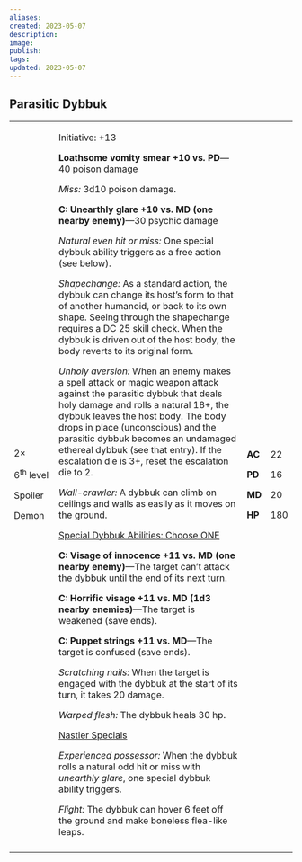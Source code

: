 ```yaml
---
aliases: 
created: 2023-05-07
description: 
image: 
publish: 
tags: 
updated: 2023-05-07
---
```


## Parasitic Dybbuk

<table>
<colgroup>
<col style="width: 16%" />
<col style="width: 71%" />
<col style="width: 5%" />
<col style="width: 6%" />
</colgroup>
<tbody>
<tr class="odd">
<td><p>2×</p>
<p>6<sup>th</sup> level</p>
<p>Spoiler</p>
<p>Demon</p></td>
<td><p>Initiative: +13</p>
<p><strong>Loathsome vomity smear +10 vs. PD</strong>—40 poison
damage</p>
<p><em>Miss:</em> 3d10 poison damage.</p>
<p><strong>C: Unearthly glare +10 vs. MD (one nearby enemy)</strong>—30
psychic damage</p>
<p><em>Natural even hit or miss:</em> One special dybbuk ability
triggers as a free action (see below).</p>
<p><em>Shapechange:</em> As a standard action, the dybbuk can change its
host’s form to that of another humanoid, or back to its own shape.
Seeing through the shapechange requires a DC 25 skill check. When the
dybbuk is driven out of the host body, the body reverts to its original
form.</p>
<p><em>Unholy aversion:</em> When an enemy makes a spell attack or magic
weapon attack against the parasitic dybbuk that deals holy damage and
rolls a natural 18+, the dybbuk leaves the host body. The body drops in
place (unconscious) and the parasitic dybbuk becomes an undamaged
ethereal dybbuk (see that entry). If the escalation die is 3+, reset the
escalation die to 2.</p>
<p><em>Wall-crawler:</em> A dybbuk can climb on ceilings and walls as
easily as it moves on the ground.</p>
<p><u>Special Dybbuk Abilities: Choose ONE</u></p>
<p><strong>C: Visage of innocence +11 vs. MD (one nearby
enemy)</strong>—The target can’t attack the dybbuk until the end of its
next turn.</p>
<p><strong>C: Horrific visage +11 vs. MD (1d3 nearby
enemies)</strong>—The target is weakened (save ends).</p>
<p><strong>C: Puppet strings +11 vs. MD</strong>—The target is confused
(save ends).</p>
<p><em>Scratching nails:</em> When the target is engaged with the dybbuk
at the start of its turn, it takes 20 damage.</p>
<p><em>Warped flesh:</em> The dybbuk heals 30 hp.</p>
<p><u>Nastier Specials</u></p>
<p><em>Experienced possessor:</em> When the dybbuk rolls a natural odd
hit or miss with <em>unearthly glare</em>, one special dybbuk ability
triggers.</p>
<p><em>Flight:</em> The dybbuk can hover 6 feet off the ground and make
boneless flea-like leaps.</p></td>
<td><p><strong>AC</strong></p>
<p><strong>PD</strong></p>
<p><strong>MD</strong></p>
<p><strong>HP</strong></p></td>
<td><p>22</p>
<p>16</p>
<p>20</p>
<p>180</p></td>
</tr>
<tr class="even">
<td></td>
<td></td>
<td></td>
<td></td>
</tr>
</tbody>
</table>

